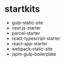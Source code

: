 # startkits

- gulp-static-site
- next.js-starter
- parcel-starter
- react-typescript-starter
- react-app-starter
- webpack-static-site
- jspm-gulp-boilerplate
